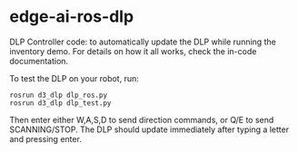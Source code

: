 # edge-ai-ros-dlp

DLP Controller code: to automatically update the DLP while running the inventory demo.
For details on how it all works, check the in-code documentation.

To test the DLP on your robot, run:
```
rosrun d3_dlp dlp_ros.py
rosrun d3_dlp dlp_test.py
```
Then enter either W,A,S,D to send direction commands, or Q/E to send SCANNING/STOP.
The DLP should update immediately after typing a letter and pressing enter.

